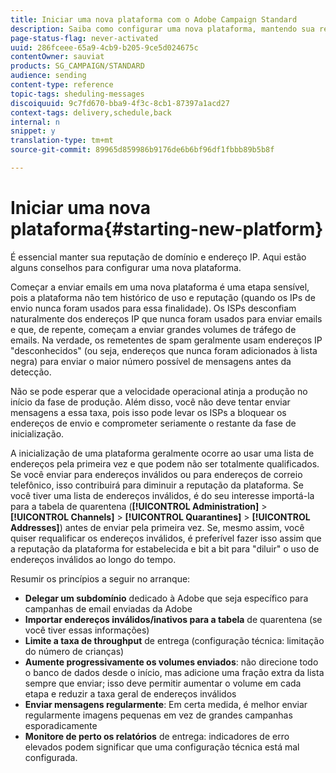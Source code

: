 ```yaml
---
title: Iniciar uma nova plataforma com o Adobe Campaign Standard
description: Saiba como configurar uma nova plataforma, mantendo sua reputação de domínio e endereço IP com o Adobe Campaign Standard.
page-status-flag: never-activated
uuid: 286fceee-65a9-4cb9-b205-9ce5d024675c
contentOwner: sauviat
products: SG_CAMPAIGN/STANDARD
audience: sending
content-type: reference
topic-tags: sheduling-messages
discoiquuid: 9c7fd670-bba9-4f3c-8cb1-87397a1acd27
context-tags: delivery,schedule,back
internal: n
snippet: y
translation-type: tm+mt
source-git-commit: 89965d859986b9176de6b6bf96df1fbbb89b5b8f

---
```



# Iniciar uma nova plataforma{#starting-new-platform}

É essencial manter sua reputação de domínio e endereço IP. Aqui estão alguns conselhos para configurar uma nova plataforma.

Começar a enviar emails em uma nova plataforma é uma etapa sensível, pois a plataforma não tem histórico de uso e reputação (quando os IPs de envio nunca foram usados para essa finalidade). Os ISPs desconfiam naturalmente dos endereços IP que nunca foram usados para enviar emails e que, de repente, começam a enviar grandes volumes de tráfego de emails. Na verdade, os remetentes de spam geralmente usam endereços IP "desconhecidos" (ou seja, endereços que nunca foram adicionados à lista negra) para enviar o maior número possível de mensagens antes da detecção.

Não se pode esperar que a velocidade operacional atinja a produção no início da fase de produção. Além disso, você não deve tentar enviar mensagens a essa taxa, pois isso pode levar os ISPs a bloquear os endereços de envio e comprometer seriamente o restante da fase de inicialização.

A inicialização de uma plataforma geralmente ocorre ao usar uma lista de endereços pela primeira vez e que podem não ser totalmente qualificados. Se você enviar para endereços inválidos ou para endereços de correio telefônico, isso contribuirá para diminuir a reputação da plataforma. Se você tiver uma lista de endereços inválidos, é do seu interesse importá-la para a tabela de quarentena (**[!UICONTROL Administration]** &gt; **[!UICONTROL Channels]** &gt; **[!UICONTROL Quarantines]** &gt; **[!UICONTROL Addresses]**) antes de enviar pela primeira vez. Se, mesmo assim, você quiser requalificar os endereços inválidos, é preferível fazer isso assim que a reputação da plataforma for estabelecida e bit a bit para "diluir" o uso de endereços inválidos ao longo do tempo.

Resumir os princípios a seguir no arranque:
* **Delegar um subdomínio** dedicado à Adobe que seja específico para campanhas de email enviadas da Adobe
* **Importar endereços inválidos/inativos para a tabela** de quarentena (se você tiver essas informações)
* **Limite a taxa de throughput** de entrega (configuração técnica: limitação do número de crianças)
* **Aumente progressivamente os volumes enviados**: não direcione todo o banco de dados desde o início, mas adicione uma fração extra da lista sempre que enviar; isso deve permitir aumentar o volume em cada etapa e reduzir a taxa geral de endereços inválidos
* **Enviar mensagens regularmente**: Em certa medida, é melhor enviar regularmente imagens pequenas em vez de grandes campanhas esporadicamente
* **Monitore de perto os relatórios** de entrega: indicadores de erro elevados podem significar que uma configuração técnica está mal configurada.
